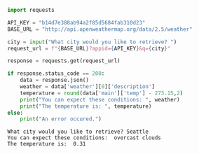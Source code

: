 ```python
import requests
```


```python
API_KEY = "b14d7e388ab94a2f85d5684fab310d23"
BASE_URL = "http://api.openweathermap.org/data/2.5/weather"
```


```python
city = input("What city would you like to retrieve? ")
request_url = f"{BASE_URL}?appid={API_KEY}&q={city}"

response = requests.get(request_url)

if response.status_code == 200:
    data = response.json()
    weather = data['weather'][0]['description']
    temperature = round(data['main']['temp'] - 273.15,2)
    print("You can expect these conditions: ", weather)
    print("The temperature is: ", temperature)
else:
    print("An error occured.")
```

    What city would you like to retrieve? Seattle
    You can expect these conditions:  overcast clouds
    The temperature is:  0.31
    


```python

```
